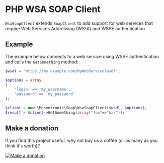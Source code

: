 PHP WSA SOAP Client
===================

`WsaSoapClient` extends `SoapClient` to add support for web services that require Web Services Addressing (WS-A) and WSSE authentication.

Example
-------

The example below connects to a web service using WSSE authentication and calls the `GetSomething` method:

```php
$wsdl = "https://my.example.com/MyWebService?wsdl";

$options = array
(
	'login' => 'my_username',
	'password' => 'my_password'
);

$client = new \Mesmotronic\Soap\WsaSoapClient($wsdl, $options);
$result = $client->GetSomething(array("foo"=>"bar"));
```

Make a donation
---------------

If you find this project useful, why not buy us a coffee (or as many as you think it's worth)?

[![Make a donation](https://www.paypalobjects.com/en_US/GB/i/btn/btn_donateCC_LG.gif)](http://bit.ly/2vfLvhC)
